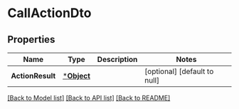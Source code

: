 # CallActionDto

## Properties
Name | Type | Description | Notes
------------ | ------------- | ------------- | -------------
**ActionResult** | [***Object**](.md) |  | [optional] [default to null]

[[Back to Model list]](../README.md#documentation-for-models) [[Back to API list]](../README.md#documentation-for-api-endpoints) [[Back to README]](../README.md)

